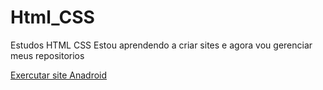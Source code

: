 # Html_CSS
 Estudos HTML CSS
 Estou aprendendo a criar sites e agora vou gerenciar meus repositorios

 <a href="https://rogdu.github.io/Html_CSS/Desafios/desafio_010_1/android.html"> Exercutar site Anadroid</a>
